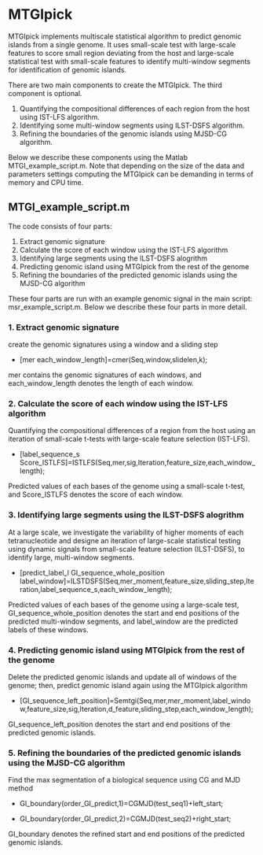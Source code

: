 MTGIpick
===
MTGIpick implements multiscale statistical algorithm to predict genomic islands from a single genome. It uses small-scale test with large-scale features to score small region deviating from the host and large-scale statistical test with small-scale features to identify multi-window segments for identification of genomic islands.

There are two main components to create the MTGIpick. The third component is optional.
1. Quantifying the compositional differences of each region from the host using IST-LFS algorithm. 
2. Identifying some multi-window segments using ILST-DSFS algorithm.
3. Refining the boundaries of  the genomic islands using MJSD-CG algorithm.

Below we describe these components using the Matlab MTGI_example_script.m. Note that depending on the size of the data and parameters settings computing the MTGIpick can be demanding in terms of memory and CPU time.


## MTGI_example_script.m

The code consists of four parts:

1. Extract genomic signature
2. Calculate the score of each window using the IST-LFS algorithm
3. Identifying large segments using the ILST-DSFS alogrithm
4. Predicting genomic island using MTGIpick from the rest of the genome
5. Refining the boundaries of the predicted genomic islands using the MJSD-CG algorithm

These four parts are run with an example genomic signal in the main script: msr_example_script.m.
Below we describe these four parts in more detail.


### 1. Extract genomic signature
create the genomic signatures using a window and a sliding step
- [mer each_window_length]=cmer(Seq,window,slidelen,k);

mer contains the genomic signatures of each windows, and each_window_length denotes the length of each window.

### 2. Calculate the score of each window using the IST-LFS algorithm
Quantifying the compositional differences of a region from the host using an iteration of small-scale t-tests with large-scale feature selection (IST-LFS). 
- [label_sequence_s Score_ISTLFS]=ISTLFS(Seq,mer,sig,Iteration,feature_size,each_window_length);

Predicted values of each bases of the genome using a small-scale t-test, and Score_ISTLFS denotes the score of each window.

### 3. Identifying large segments using the ILST-DSFS alogrithm
At a large scale, we investigate the variability of higher moments of each tetranucleotide and designe an iteration of large-scale statistical testing using dynamic signals from small-scale feature selection (ILST-DSFS), to identify large, multi-window segments.
- [predict_label_l GI_sequence_whole_position label_window]=ILSTDSFS(Seq,mer_moment,feature_size,sliding_step,Iteration,label_sequence_s,each_window_length);

Predicted values of each bases of the genome using a large-scale test, GI_sequence_whole_position denotes the start and end positions of the predicted multi-window segments, and label_window are the predicted labels of these windows. 

### 4. Predicting genomic island using MTGIpick from the rest of the genome
Delete the predicted genomic islands and update all of windows of the genome; then, predict genomic island again using the MTGIpick algorithm
- [GI_sequence_left_position]=Semtgi(Seq,mer,mer_moment,label_window,feature_size,sig,Iteration,d_feature,sliding_step,each_window_length);

GI_sequence_left_position denotes the start and end positions of the predicted genomic islands.

### 5. Refining the boundaries of the predicted genomic islands using the MJSD-CG algorithm
Find the max segmentation of a biological sequence using CG and MJD method
- GI_boundary(order_GI_predict,1)=CGMJD(test_seq1)+left_start;

- GI_boundary(order_GI_predict,2)=CGMJD(test_seq2)+right_start;

GI_boundary denotes the refined start and end positions of the predicted genomic islands.



